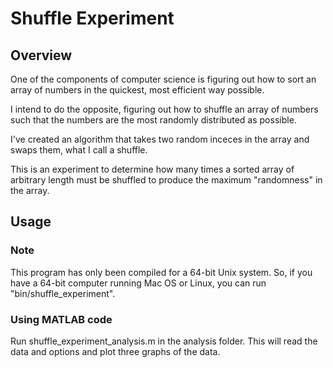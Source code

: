 # Shuffle Experiment

## Overview

One of the components of computer science is figuring out how to sort an array of numbers in the quickest, most efficient way possible.

I intend to do the opposite, figuring out how to shuffle an array of numbers such that the numbers are the most randomly distributed as possible.

I've created an algorithm that takes two random inceces in the array and swaps them, what I call a shuffle.

This is an experiment to determine how many times a sorted array of arbitrary length must be shuffled to produce the maximum "randomness" in the array.

## Usage
### Note
This program has only been compiled for a 64-bit Unix system. So, if you have a 64-bit computer running Mac OS or Linux, you can run "bin/shuffle_experiment". 

### Using MATLAB code
Run shuffle_experiment_analysis.m in the analysis folder. This will read the data and options and plot three graphs of the data.
